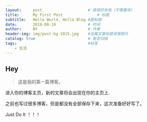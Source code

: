 ```yaml
---
layout:     post                    # 使用的布局（不需要改）
title:      My First Post               # 标题 
subtitle:   Hello World, Hello Blog #副标题
date:       2018-08-19              # 时间
author:     BY                      # 作者
header-img: img/post-bg-2015.jpg    #这篇文章标题背景图片
catalog: true                       # 是否归档
tags:                               #标签
    - 生活
---
```


## Hey
>这是我的第一篇博客。

进入你的博客主页，新的文章将会出现在你的主页上.

之前也写过很多博客，但是都没有全部保存下来，这次准备好好写了。

Just Do It ！！！




